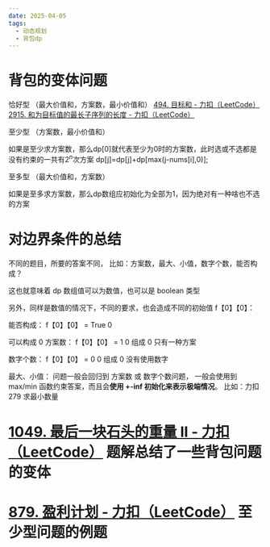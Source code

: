 ```yaml
---
date: 2025-04-05
tags:
  - 动态规划
  - 背包dp
---
```

# 背包的变体问题

恰好型 （最大价值和，方案数，最小价值和）
[494. 目标和 - 力扣（LeetCode）](https://leetcode.cn/problems/target-sum/)
[2915. 和为目标值的最长子序列的长度 - 力扣（LeetCode）](https://leetcode.cn/problems/length-of-the-longest-subsequence-that-sums-to-target/description/)

至少型   （方案数，最小价值和）

如果是至少求方案数，那么dp[0]就代表至少为0时的方案数，此时选或不选都是没有约束的一共有$2^n$次方案
dp[j]=dp[j]+dp[max(j-nums[i],0)];

至多型    （最大价值和，方案数）

如果是至多求方案数，那么dp数组应初始化为全部为1，因为绝对有一种啥也不选的方案

# 对边界条件的总结

不同的题目，所要的答案不同， 比如：方案数，最大、小值，数字个数，能否构成？ 

这也就意味着 dp 数组值可以为数值，也可以是 boolean 类型

另外，同样是数值的情况下，不同的要求，也会造成不同的初始值 f【0】【0】： 

能否构成： f【0】【0】 = True 0 

可以构成 0 方案数： f【0】【0】 = 1 0 组成 0 只有一种方案 

数字个数： f【0】【0】 = 0 0 组成 0 没有使用数字 

最大、小值： 问题一般会回归到 方案数 或 数字个数问题， 一般会使用到 max/min 函数约束答案，而且会**使用 +-inf 初始化来表示极端情况**。 比如：力扣 279 求最小数量


# [1049. 最后一块石头的重量 II - 力扣（LeetCode）](https://leetcode.cn/problems/last-stone-weight-ii/solutions/805162/yi-pian-wen-zhang-chi-tou-bei-bao-wen-ti-5lfv/) 题解总结了一些背包问题的变体


# [879. 盈利计划 - 力扣（LeetCode）](https://leetcode.cn/problems/profitable-schemes/description/) **至少型问题**的例题
